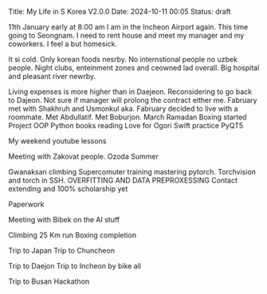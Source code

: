 Title: My Life in S Korea V2.0.0
Date: 2024-10-11 00:05
Status: draft
<!-- Modified: 2000-00-00 00:00 -->
<!-- Category: Lifestyle, AI, IT, Arabic -->


11th January early at 8:00 am I am in the Incheon Airport again. This time going to Seongnam. I need to rent house and meet my manager and my coworkers. I feel a but homesick. 

It si cold. Only korean foods nesrby. No internstional people no uzbek people. Night clubs, enteinment zones and ceowned lad overall. Big hospital and pleasant river newrby. 


Living expenses is more higher than in Daejeon. Reconsidering to go back to Dajeon. Not sure if manager will prolong the contract either me. Fabruary met with Shakhruh and Usmonkul aka. Fabruary decided to live with a roommate. Met Abdullatif. 
Met Boburjon. 
March 
Ramadan 
Boxing started
Project
OOP
Python books reading 
Love for Ogori 
Swift practice
PyQT5 

My weekend youtube lessons

Meeting with Zakovat people. Ozoda
Summer

Gwanaksan climbing
Supercomuter training mastering pytorch. Torchvision and torch in SSH. OVERFITTING AND DATA PREPROXESSING 
Contact extending and 100% scholarship yet

Paperwork

Meeting with Bibek on the AI stuff

Climbing
25 Km run 
Boxing completion 

Trip to Japan 
Trip to Chuncheon

Trip to Daejon
Trip to Incheon by bike all

Trip to Busan 
Hackathon 


